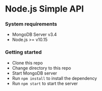 # Node.js Simple API
### System requirements
- MongoDB Server v3.4
- Node.js >= v10.15

### Getting started
- Clone this repo
- Change directory to this repo
- Start MongoDB server
- Run `npm install` to install the dependency
- Run `npm start` to start the server